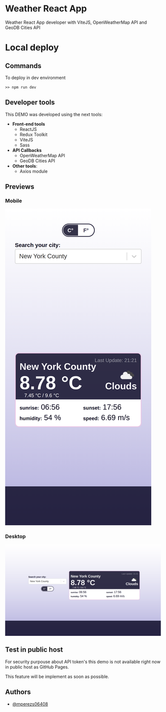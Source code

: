 # Weather React App

Weather React App developer with ViteJS, OpenWeatherMap API and GeoDB Cities API

# Local deploy

## Commands

To deploy in dev environment
```
>> npm run dev
```

## Developer tools

This DEMO was developed using the next tools:

- **Front-end tools**
    - ReactJS
    - Redux Toolkit
    - ViteJS
    - Sass
- **API Callbacks**
    - OpenWeatherMap API
    - GeoDB Cities API
- **Other tools**:
    - Axios module

## Previews

### Mobile

![mobile view](./public/mobile_view.png)

### Desktop

![desktop view](./public/desktop_view.png)

## Test in public host

For security purpouse about API token's this demo is not available right now in public host as GitHub Pages.

This feature will be implement as soon as possible.


## Authors

- [@mperezs06408](https://github.com/mperezs06408)

